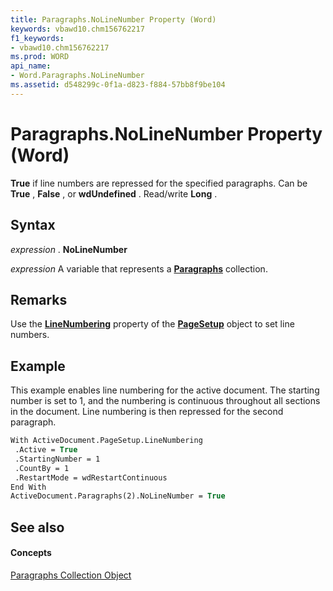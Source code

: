 ```yaml
---
title: Paragraphs.NoLineNumber Property (Word)
keywords: vbawd10.chm156762217
f1_keywords:
- vbawd10.chm156762217
ms.prod: WORD
api_name:
- Word.Paragraphs.NoLineNumber
ms.assetid: d548299c-0f1a-d823-f884-57bb8f9be104
---
```



# Paragraphs.NoLineNumber Property (Word)

 **True** if line numbers are repressed for the specified paragraphs. Can be **True** , **False** , or **wdUndefined** . Read/write **Long** .


## Syntax

 _expression_ . **NoLineNumber**

 _expression_ A variable that represents a **[Paragraphs](paragraphs-object-word.md)** collection.


## Remarks

Use the  **[LineNumbering](pagesetup-linenumbering-property-word.md)** property of the **[PageSetup](pagesetup-object-word.md)** object to set line numbers.


## Example

This example enables line numbering for the active document. The starting number is set to 1, and the numbering is continuous throughout all sections in the document. Line numbering is then repressed for the second paragraph.


```vb
With ActiveDocument.PageSetup.LineNumbering 
 .Active = True 
 .StartingNumber = 1 
 .CountBy = 1 
 .RestartMode = wdRestartContinuous 
End With 
ActiveDocument.Paragraphs(2).NoLineNumber = True
```


## See also


#### Concepts


[Paragraphs Collection Object](paragraphs-object-word.md)

